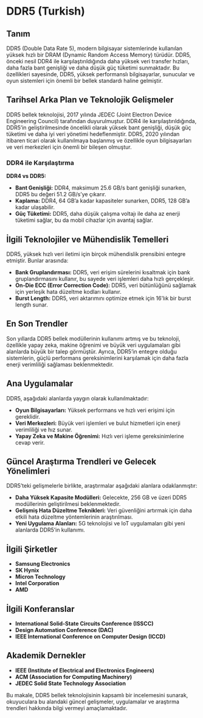 # DDR5 (Turkish)

## Tanım

DDR5 (Double Data Rate 5), modern bilgisayar sistemlerinde kullanılan yüksek hızlı bir DRAM (Dynamic Random Access Memory) türüdür. DDR5, önceki nesil DDR4 ile karşılaştırıldığında daha yüksek veri transfer hızları, daha fazla bant genişliği ve daha düşük güç tüketimi sunmaktadır. Bu özellikleri sayesinde, DDR5, yüksek performanslı bilgisayarlar, sunucular ve oyun sistemleri için önemli bir bellek standardı haline gelmiştir.

## Tarihsel Arka Plan ve Teknolojik Gelişmeler

DDR5 bellek teknolojisi, 2017 yılında JEDEC (Joint Electron Device Engineering Council) tarafından duyurulmuştur. DDR4 ile karşılaştırıldığında, DDR5’in geliştirilmesinde öncelikli olarak yüksek bant genişliği, düşük güç tüketimi ve daha iyi veri yönetimi hedeflenmiştir. DDR5, 2020 yılından itibaren ticari olarak kullanılmaya başlanmış ve özellikle oyun bilgisayarları ve veri merkezleri için önemli bir bileşen olmuştur.

### DDR4 ile Karşılaştırma

**DDR4 vs DDR5:**

- **Bant Genişliği:** DDR4, maksimum 25.6 GB/s bant genişliği sunarken, DDR5 bu değeri 51.2 GB/s’ye çıkarır.
- **Kaplama:** DDR4, 64 GB’a kadar kapasiteler sunarken, DDR5, 128 GB’a kadar ulaşabilir.
- **Güç Tüketimi:** DDR5, daha düşük çalışma voltajı ile daha az enerji tüketimi sağlar, bu da mobil cihazlar için avantaj sağlar.

## İlgili Teknolojiler ve Mühendislik Temelleri

DDR5, yüksek hızlı veri iletimi için birçok mühendislik prensibini entegre etmiştir. Bunlar arasında:

- **Bank Gruplandırması:** DDR5, veri erişim sürelerini kısaltmak için bank gruplandırmasını kullanır, bu sayede veri işlemleri daha hızlı gerçekleşir.
- **On-Die ECC (Error Correction Code):** DDR5, veri bütünlüğünü sağlamak için yerleşik hata düzeltme kodları kullanır.
- **Burst Length:** DDR5, veri aktarımını optimize etmek için 16'lık bir burst length sunar.

## En Son Trendler

Son yıllarda DDR5 bellek modüllerinin kullanımı artmış ve bu teknoloji, özellikle yapay zeka, makine öğrenimi ve büyük veri uygulamaları gibi alanlarda büyük bir talep görmüştür. Ayrıca, DDR5’in entegre olduğu sistemlerin, güçlü performans gereksinimlerini karşılamak için daha fazla enerji verimliliği sağlaması beklenmektedir.

## Ana Uygulamalar

DDR5, aşağıdaki alanlarda yaygın olarak kullanılmaktadır:

- **Oyun Bilgisayarları:** Yüksek performans ve hızlı veri erişimi için gereklidir.
- **Veri Merkezleri:** Büyük veri işlemleri ve bulut hizmetleri için enerji verimliliği ve hız sunar.
- **Yapay Zeka ve Makine Öğrenimi:** Hızlı veri işleme gereksinimlerine cevap verir.

## Güncel Araştırma Trendleri ve Gelecek Yönelimleri

DDR5’teki gelişmelerle birlikte, araştırmalar aşağıdaki alanlara odaklanmıştır:

- **Daha Yüksek Kapasite Modülleri:** Gelecekte, 256 GB ve üzeri DDR5 modüllerinin geliştirilmesi beklenmektedir.
- **Gelişmiş Hata Düzeltme Teknikleri:** Veri güvenliğini artırmak için daha etkili hata düzeltme yöntemlerinin araştırılması.
- **Yeni Uygulama Alanları:** 5G teknolojisi ve IoT uygulamaları gibi yeni alanlarda DDR5’in kullanımı.

## İlgili Şirketler

- **Samsung Electronics**
- **SK Hynix**
- **Micron Technology**
- **Intel Corporation**
- **AMD**

## İlgili Konferanslar

- **International Solid-State Circuits Conference (ISSCC)**
- **Design Automation Conference (DAC)**
- **IEEE International Conference on Computer Design (ICCD)**

## Akademik Dernekler

- **IEEE (Institute of Electrical and Electronics Engineers)**
- **ACM (Association for Computing Machinery)**
- **JEDEC Solid State Technology Association**

Bu makale, DDR5 bellek teknolojisinin kapsamlı bir incelemesini sunarak, okuyuculara bu alandaki güncel gelişmeler, uygulamalar ve araştırma trendleri hakkında bilgi vermeyi amaçlamaktadır.